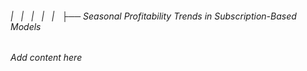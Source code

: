 ###### |   |   |   |   |   ├── Seasonal Profitability Trends in Subscription-Based Models

*Add content here*